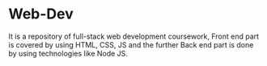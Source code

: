 # Web-Dev
It is a repository of full-stack web development coursework, Front end part is covered by using HTML, CSS, JS and the further Back end part is done by using technologies like Node JS.
